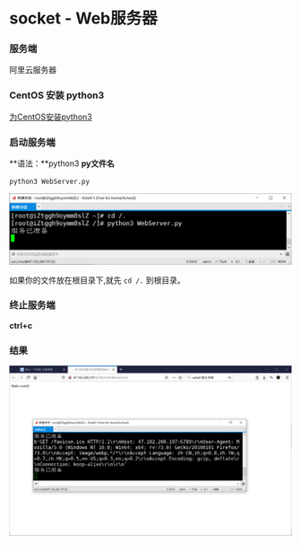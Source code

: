 # socket - Web服务器

### 服务端

阿里云服务器

### CentOS 安装 python3

[为CentOS安装python3](https://www.jianshu.com/p/7c2b62c37223)

### 启动服务端

**语法：**python3 **py文件名**

```
python3 WebServer.py
```

![image-20200218234656608](image/image-20200218234656608.png)

如果你的文件放在根目录下,就先 `cd /.` 到根目录。

### 终止服务端

**ctrl+c**

### 结果

![image-20200218235710862](image/image-20200218235710862.png)



